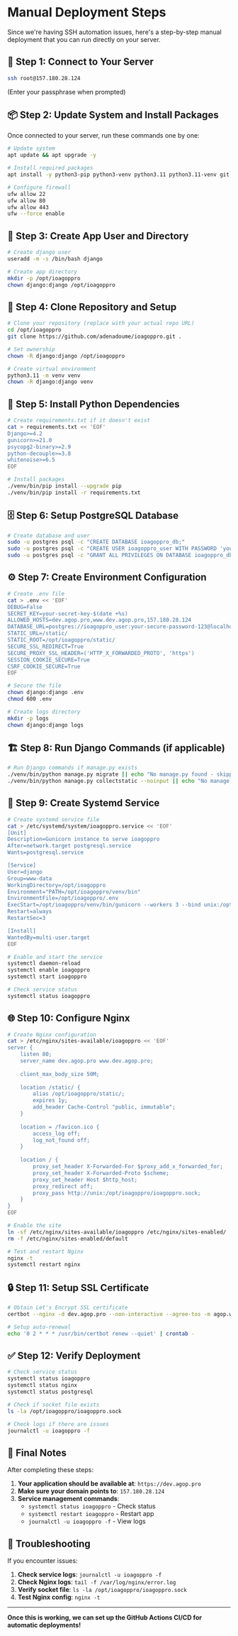 # Manual Deployment Steps

Since we're having SSH automation issues, here's a step-by-step manual deployment that you can run directly on your server.

## 🚀 Step 1: Connect to Your Server

```bash
ssh root@157.180.28.124
```
(Enter your passphrase when prompted)

## 📦 Step 2: Update System and Install Packages

Once connected to your server, run these commands one by one:

```bash
# Update system
apt update && apt upgrade -y

# Install required packages
apt install -y python3-pip python3-venv python3.11 python3.11-venv git nginx postgresql postgresql-contrib libpq-dev python3-dev build-essential certbot python3-certbot-nginx ufw

# Configure firewall
ufw allow 22
ufw allow 80
ufw allow 443
ufw --force enable
```

## 👤 Step 3: Create App User and Directory

```bash
# Create django user
useradd -m -s /bin/bash django

# Create app directory
mkdir -p /opt/ioagoppro
chown django:django /opt/ioagoppro
```

## 📁 Step 4: Clone Repository and Setup

```bash
# Clone your repository (replace with your actual repo URL)
cd /opt/ioagoppro
git clone https://github.com/adenadoume/ioagoppro.git .

# Set ownership
chown -R django:django /opt/ioagoppro

# Create virtual environment
python3.11 -m venv venv
chown -R django:django venv
```

## 🐍 Step 5: Install Python Dependencies

```bash
# Create requirements.txt if it doesn't exist
cat > requirements.txt << 'EOF'
Django>=4.2
gunicorn>=21.0
psycopg2-binary>=2.9
python-decouple>=3.8
whitenoise>=6.5
EOF

# Install packages
./venv/bin/pip install --upgrade pip
./venv/bin/pip install -r requirements.txt
```

## 🗄️ Step 6: Setup PostgreSQL Database

```bash
# Create database and user
sudo -u postgres psql -c "CREATE DATABASE ioagoppro_db;"
sudo -u postgres psql -c "CREATE USER ioagoppro_user WITH PASSWORD 'your-secure-password-123';"
sudo -u postgres psql -c "GRANT ALL PRIVILEGES ON DATABASE ioagoppro_db TO ioagoppro_user;"
```

## ⚙️ Step 7: Create Environment Configuration

```bash
# Create .env file
cat > .env << 'EOF'
DEBUG=False
SECRET_KEY=your-secret-key-$(date +%s)
ALLOWED_HOSTS=dev.agop.pro,www.dev.agop.pro,157.180.28.124
DATABASE_URL=postgres://ioagoppro_user:your-secure-password-123@localhost:5432/ioagoppro_db
STATIC_URL=/static/
STATIC_ROOT=/opt/ioagoppro/static/
SECURE_SSL_REDIRECT=True
SECURE_PROXY_SSL_HEADER=('HTTP_X_FORWARDED_PROTO', 'https')
SESSION_COOKIE_SECURE=True
CSRF_COOKIE_SECURE=True
EOF

# Secure the file
chown django:django .env
chmod 600 .env

# Create logs directory
mkdir -p logs
chown django:django logs
```

## 🏗️ Step 8: Run Django Commands (if applicable)

```bash
# Run Django commands if manage.py exists
./venv/bin/python manage.py migrate || echo "No manage.py found - skipping migrations"
./venv/bin/python manage.py collectstatic --noinput || echo "No manage.py found - skipping collectstatic"
```

## 🔧 Step 9: Create Systemd Service

```bash
# Create systemd service file
cat > /etc/systemd/system/ioagoppro.service << 'EOF'
[Unit]
Description=Gunicorn instance to serve ioagoppro
After=network.target postgresql.service
Wants=postgresql.service

[Service]
User=django
Group=www-data
WorkingDirectory=/opt/ioagoppro
Environment="PATH=/opt/ioagoppro/venv/bin"
EnvironmentFile=/opt/ioagoppro/.env
ExecStart=/opt/ioagoppro/venv/bin/gunicorn --workers 3 --bind unix:/opt/ioagoppro/ioagoppro.sock ioagoppro.wsgi:application
Restart=always
RestartSec=3

[Install]
WantedBy=multi-user.target
EOF

# Enable and start the service
systemctl daemon-reload
systemctl enable ioagoppro
systemctl start ioagoppro

# Check service status
systemctl status ioagoppro
```

## 🌐 Step 10: Configure Nginx

```bash
# Create Nginx configuration
cat > /etc/nginx/sites-available/ioagoppro << 'EOF'
server {
    listen 80;
    server_name dev.agop.pro www.dev.agop.pro;
    
    client_max_body_size 50M;
    
    location /static/ {
        alias /opt/ioagoppro/static/;
        expires 1y;
        add_header Cache-Control "public, immutable";
    }
    
    location = /favicon.ico {
        access_log off;
        log_not_found off;
    }
    
    location / {
        proxy_set_header X-Forwarded-For $proxy_add_x_forwarded_for;
        proxy_set_header X-Forwarded-Proto $scheme;
        proxy_set_header Host $http_host;
        proxy_redirect off;
        proxy_pass http://unix:/opt/ioagoppro/ioagoppro.sock;
    }
}
EOF

# Enable the site
ln -sf /etc/nginx/sites-available/ioagoppro /etc/nginx/sites-enabled/
rm -f /etc/nginx/sites-enabled/default

# Test and restart Nginx
nginx -t
systemctl restart nginx
```

## 🔒 Step 11: Setup SSL Certificate

```bash
# Obtain Let's Encrypt SSL certificate
certbot --nginx -d dev.agop.pro --non-interactive --agree-tos -m agop.website@gmail.com

# Setup auto-renewal
echo '0 2 * * * /usr/bin/certbot renew --quiet' | crontab -
```

## ✅ Step 12: Verify Deployment

```bash
# Check service status
systemctl status ioagoppro
systemctl status nginx
systemctl status postgresql

# Check if socket file exists
ls -la /opt/ioagoppro/ioagoppro.sock

# Check logs if there are issues
journalctl -u ioagoppro -f
```

## 🎉 Final Notes

After completing these steps:

1. **Your application should be available at**: `https://dev.agop.pro`
2. **Make sure your domain points to**: `157.180.28.124`
3. **Service management commands**:
   - `systemctl status ioagoppro` - Check status
   - `systemctl restart ioagoppro` - Restart app
   - `journalctl -u ioagoppro -f` - View logs

## 🚨 Troubleshooting

If you encounter issues:

1. **Check service logs**: `journalctl -u ioagoppro -f`
2. **Check Nginx logs**: `tail -f /var/log/nginx/error.log`
3. **Verify socket file**: `ls -la /opt/ioagoppro/ioagoppro.sock`
4. **Test Nginx config**: `nginx -t`

---

**Once this is working, we can set up the GitHub Actions CI/CD for automatic deployments!**

